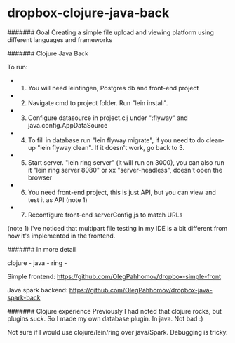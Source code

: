 # dropbox-clojure-java-back

####### Goal
Creating a simple file upload and viewing platform using different languages and frameworks

####### Clojure Java Back

To run:
* 1) You will need leintingen, Postgres db and front-end project
* 2) Navigate cmd to project folder. Run "lein install".
* 3) Configure datasource in project.clj under ":flyway" and java.config.AppDataSource
* 4) To fill in database run "lein flyway migrate", if you need to do clean-up "lein flyway clean". If it doesn't work, go back to 3.
* 5) Start server. "lein ring server" (it will run on 3000), you can also run it "lein ring server 8080" or xx "server-headless", doesn't open the browser
* 6) You need front-end project, this is just API, but you can view and test it as API (note 1)
* 7) Reconfigure front-end serverConfig.js to match URLs

(note 1) I've noticed that multipart file testing in my IDE is a bit different from how it's implemented in the frontend.


####### In more detail

clojure - java - ring - 

Simple frontend:
https://github.com/OlegPahhomov/dropbox-simple-front

Java spark backend:
https://github.com/OlegPahhomov/dropbox-java-spark-back


####### Clojure experience
Previously I had noted that clojure rocks, but plugins suck. So I made my own database plugin.
In java. Not bad :)

Not sure if I would use clojure/lein/ring over java/Spark. Debugging is tricky.